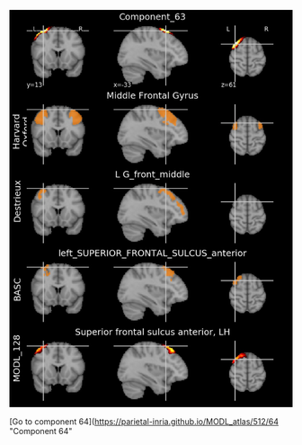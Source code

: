 


![63](preliminary/63.jpg "Component 63")

[Go to component 64](https://parietal-inria.github.io/MODL_atlas/512/64 "Component 64"